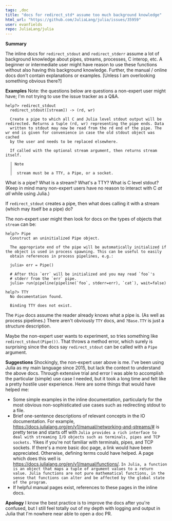```yaml
---
tags: ,doc
title: "docs for redirect_std* assume too much background knowledge"
html_url: "https://github.com/JuliaLang/julia/issues/35959"
user: evanfields
repo: JuliaLang/julia
---
```


**Summary**

The inline docs for `redirect_stdout` and `redirect_stderr` assume a lot of background knowledge about pipes, streams, processes, C interop, etc. A beginner or intermediate user might have reason to use these functions without also having this background knowledge. Further, the manual / online docs don't contain explanations or examples. [Unless I am overlooking something obvious there?]

**Examples**
Note: the questions below are questions a non-expert user might have; I'm not trying to use the issue tracker as a Q&A.
```
help?> redirect_stdout
  redirect_stdout([stream]) -> (rd, wr)

  Create a pipe to which all C and Julia level stdout output will be redirected. Returns a tuple (rd, wr) representing the pipe ends. Data
  written to stdout may now be read from the rd end of the pipe. The wr end is given for convenience in case the old stdout object was cached
  by the user and needs to be replaced elsewhere.

  If called with the optional stream argument, then returns stream itself.

  │ Note
  │
  │  stream must be a TTY, a Pipe, or a socket.
```
What is a pipe? What is a stream? What's a TTY? What is C level stdout? (Keep in mind many non-expert users have no reason to interact with C _at all_ while using Julia.) 

If `redirect_stdout` creates a pipe, then what does calling it with a stream (which may itself be a pipe) do?

The non-expert user might then look for docs on the types of objects that `stream` can be:
```
help?> Pipe
  Construct an uninitialized Pipe object.

  The appropriate end of the pipe will be automatically initialized if the object is used in process spawning. This can be useful to easily
  obtain references in process pipelines, e.g.:

  julia> err = Pipe()

  # After this `err` will be initialized and you may read `foo`'s
  # stderr from the `err` pipe.
  julia> run(pipeline(pipeline(`foo`, stderr=err), `cat`), wait=false)

help?> TTY
  No documentation found.

  Binding TTY does not exist.
```
The `Pipe` docs assume the reader already knows what a pipe is. (As well as process pipelines.) There aren't obviously `TTY` docs, and `?Base.TTY` is just a structure description. 

Maybe the non-expert user wants to experiment, so tries something like `redirect_stdout(Pipe())`. That throws a method error, which surely is surprising since the docs say `redirect_stdout` can be called with a `Pipe` argument.

**Suggestions**
Shockingly, the non-expert user above is me. I've been using Julia as my main language since 2015, but lack the context to understand the above docs. Through extensive trial and error I was able to accomplish the particular (simple) use case I needed, but it took a long time and felt like a pretty hostile user experience. Here are some things that would have helped me:
* Some simple examples in the inline documentation, particularly for the most obvious non-sophisticated use cases such as redirecting stdout to a file.
* Brief one-sentence descriptions of relevant concepts in the IO documentation. For example, https://docs.julialang.org/en/v1/manual/networking-and-streams/# is pretty terse and starts off with `Julia provides a rich interface to deal with streaming I/O objects such as terminals, pipes and TCP sockets.` Yikes if you're not familiar with terminals, pipes, and TCP sockets. If there's a more basic doc page, a link would have been appreciated. Otherwise, defining terms could have helped. A page which does this well is https://docs.julialang.org/en/v1/manual/functions/. `In Julia, a function is an object that maps a tuple of argument values to a return value. Julia functions are not pure mathematical functions, in the sense that functions can alter and be affected by the global state of the program.`
* If helpful manual pages exist, references to these pages in the inline docs.

**Apology**
I know the best practice is to improve the docs after you're confused, but I still feel totally out of my depth with logging and output in Julia that I'm nowhere near able to open a doc PR.
